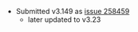 
* Submitted v3.149 as [issue 258459](https://bugs.freebsd.org/bugzilla/show_bug.cgi?id=258459)
  * later updated to v3.23
